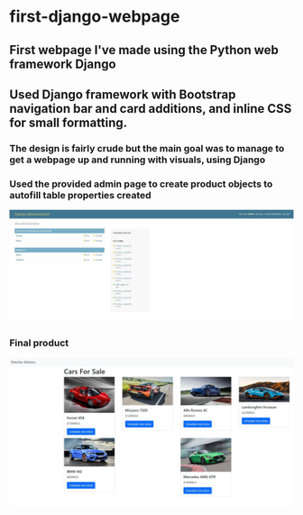 # first-django-webpage
## First webpage I've made using the Python web framework Django
## Used Django framework with Bootstrap navigation bar and card additions, and inline CSS for small formatting.
### The design is fairly crude but the main goal was to manage to get a webpage up and running with visuals, using Django
### Used the provided admin page to create product objects to autofill table properties created
![This is an image](admin.JPG)
### Final product
![This is an image](products.JPG)
